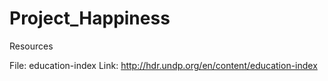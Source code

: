 # Project_Happiness

Resources

File: education-index
Link: http://hdr.undp.org/en/content/education-index

